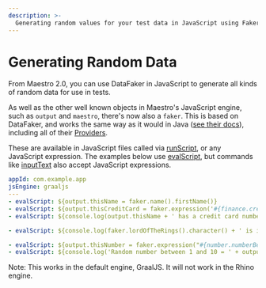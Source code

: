 ```yaml
---
description: >-
  Generating random values for your test data in JavaScript using Faker
---
```


# Generating Random Data

From Maestro 2.0, you can use DataFaker in JavaScript to generate all kinds of random data for use in tests.

As well as the other well known objects in Maestro's JavaScript engine, such as `output` and `maestro`, there's now also a `faker`. This is based on DataFaker, and works the same way as it would in Java ([see their docs](https://www.datafaker.net/documentation/getting-started/#usage)), including all of their [Providers](https://www.datafaker.net/documentation/providers/).

These are available in JavaScript files called via [runScript](../../api-reference/commands/runscript.md), or any JavaScript expression. The examples below use [evalScript](../../api-reference/commands/evalscript.md), but commands like [inputText](../../api-reference/commands/inputtext.md) also accept JavaScript expressions.

```yaml
appId: com.example.app
jsEngine: graaljs
---
- evalScript: ${output.thisName = faker.name().firstName()}
- evalScript: ${output.thisCreditCard = faker.expression('#{finance.creditcard}')} // same as faker.finance().creditcard()
- evalScript: ${console.log(output.thisName + ' has a credit card number ' + output.thisCreditCard)}

- evalScript: ${console.log(faker.lordOfTheRings().character() + ' is in ' + faker.lordOfTheRings().location())}

- evalScript: ${output.thisNumber = faker.expression("#{number.numberBetween '1' '10'}")}
- evalScript: ${console.log('Random number between 1 and 10 = ' + output.thisNumber)}
```

Note: This works in the default engine, GraalJS. It will not work in the Rhino engine.

